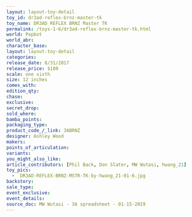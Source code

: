 ```yaml
---
layout: layout-toy-detail 
toy_id: dr3ad-reflex-brnz-master-tk
toy_name: DR3AD REFLEX BRNZ Master TK
permalink: /toys-1-6/dr3ad-reflex-brnz-master-tk.html
world: Popbot
world_abr: 
character_base: 
layout: layout-toy-detail
categories: 
release_date: 8/31/2017
release_price: $180 
scale: one sixth
size: 12 inches
comes_with: 
edition_qty: 
chase: 
exclusive: 
secret_drop: 
sold_where: 
bamba_points: 
packaging_type: 
product_code_/_link: 3ABRNZ
designer: Ashley Wood
makers: 
points_of_articulation: 
variants: 
you_might_also_like: 
article_contributors: [Phil Back, Don Slater, MW Wutasi, hwang_21]
toy_pics: 
  -  DR3AD-REFLEX-BRNZ-MSTR-TK-by-hwang_21-01-6.jpg
backstory: 
sale_type: 
event_exclusive: 
event_details: 
source_doc: MW Wutasi - 3A spreadsheet - 01-15-2019
---
```


